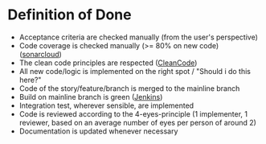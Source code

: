 # Definition of Done

* Acceptance criteria are checked manually (from the user's perspective)
* Code coverage is checked manually (>= 80% on new code) ([sonarcloud](https://sonarcloud.io/dashboard?id=sonia.scm%3Ascm))
* The clean code principles are respected ([CleanCode](https://clean-code-developer.com/virtues/))
* All new code/logic is implemented on the right spot / "Should i do this here?"
* Code of the story/feature/branch is merged to the mainline branch
* Build on mainline branch is green ([Jenkins](https://scm-manager.ci.cloudbees.com/job/scm-manager-2.x/))
* Integration test, wherever sensible, are implemented
* Code is reviewed according to the 4-eyes-principle (1 implementer, 1 reviewer, based on an average number of eyes per person of around 2)
* Documentation is updated whenever necessary
